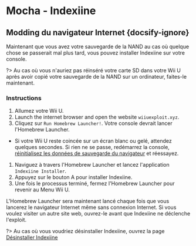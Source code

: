 # Mocha - Indexiine

## Modding du navigateur Internet {docsify-ignore}

Maintenant que vous avez votre sauvegarde de la NAND au cas où quelque chose se passerait mal plus tard, vous pouvez installer Indexiine sur votre console.

?> Au cas où vous n'auriez pas réinséré votre carte SD dans votre Wii U après avoir copié votre sauvegarde de la NAND sur un ordinateur, faites-le maintenant.


### Instructions

1. Allumez votre Wii U.
1. Launch the internet browser and open the website `wiiuexploit.xyz`.
1. Cliquez sur `Run Homebrew Launcher!`. Votre console devrait lancer l'Homebrew Launcher.
 - Si votre Wii U reste coincée sur un écran blanc ou gelé, attendez quelques secondes. Si rien ne se passe, redémarrez la console, [réinitialisez les données de sauvegarde du navigateur](https://en-americas-support.nintendo.com/app/answers/detail/a_id/1507/~/how-to-delete-the-internet-browser-history) et réessayez.
1. Naviguez à travers l'Homebrew Launcher et lancez l'application `Indexiine Installer`.
1. Appuyez sur le bouton A pour installer Indexiine.
1. Une fois le processus terminé, fermez l'Homebrew Launcher pour revenir au Menu Wii U.

L'Homebrew Launcher sera maintenant lancé chaque fois que vous lancerez le navigateur Internet même sans connexion Internet. Si vous voulez visiter un autre site web, ouvrez-le avant que Indexiine ne déclenche l'exploit.

?> Au cas où vous voudriez désinstaller Indexiine, ouvrez la page [Désinstaller Indexiine](/uninstall-indexiine)
